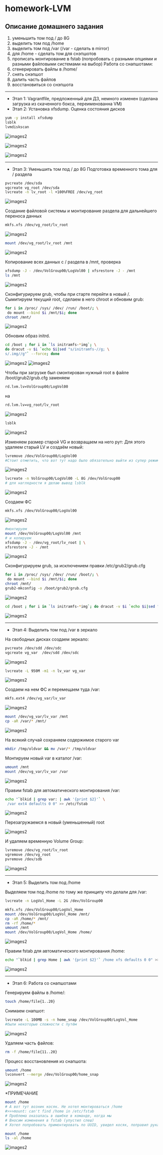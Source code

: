 # homework-LVM

Описание домашнего задания
---
1. уменьшить том под / до 8G
2. выделить том под /home
3. выделить том под /var (/var - сделать в mirror)
4. для /home - сделать том для снэпшотов
5. прописать монтирование в fstab (попробовать с разными опциями и разными файловыми системами на выбор)
   Работа со снапшотами:
1. сгенерировать файлы в /home/
2. снять снэпшот
3. далить часть файлов
4. восстановиться со снэпшота

---
- Этап 1: Vagrantfile, предложенный для ДЗ, немного изменен (сделана загрузка из скаченного бокса, переименованна VM)
- Этап 2: Установка xfsdump. Оценка состояния дисков
```bash
yum -y install xfsdump
lsblk
lvmdiskscan
```  
![images2](./images/image_lvm_1.png)

![images2](./images/image_lvm_2.png)

![images2](./images/image_lvm_3.png)

---
- Этап 3: Уменьшить том под / до 8G
Подготовка временного тома для / раздела


```bash
pvcreate /dev/sda
vgcreate vg_root /dev/sda
lvcreate -n lv_root -l +100%FREE /dev/vg_root
```
![images2](./images/image_lvm_4.png)

Создание файловой системы и монтирование раздела для дальнейшего переноса данных
```bash
mkfs.xfs /dev/vg_root/lv_root
```
![images2](./images/image_lvm_5.png)

```bash
mount /dev/vg_root/lv_root /mnt
```
![images2](./images/image_lvm_6.png)

Копирование всех данных с / раздела в /mnt, проверка
```bash
xfsdump -J - /dev/VolGroup00/LogVol00 | xfsrestore -J - /mnt
ls /mnt
```
![images2](./images/image_lvm_7.png)

Сконфигурируем grub, чтобы при старте перейти в новый /.
Сымитируем текущий root, сделаем в него chroot и обновим grub:

```bash
for i in /proc/ /sys/ /dev/ /run/ /boot/; \
 do mount --bind $i /mnt/$i; done
chroot /mnt/
```
![images2](./images/image_lvm_8.png)

Обновим образ initrd. 

```bash
cd /boot ; for i in `ls initramfs-*img`; \
do dracut -v $i `echo $i|sed "s/initramfs-//g; \
s/.img//g"` --force; done
```
![images2](./images/image_lvm_9.png)
![images2](./images/image_lvm_10.png)

Чтобы при загрузке был смонтирован нужный root в файле /boot/grub2/grub.cfg заменяем 
```bash
rd.lvm.lv=VolGroup00/LogVol00
```
на 
```bash
rd.lvm.lv=vg_root/lv_root
```
![images2](./images/image_lvm_11.png)

```bash
lsblk
```
![images2](./images/image_lvm_12.png)

Изменяем размер старой VG и возвращаем на него рут:
Для этого удаляем старый LV и создаём новый:
```bash
lvremove /dev/VolGroup00/LogVol00
#Стоит отметить, что вот тут надо было обязательно выйти из супер режима и перезагрузиться, иначе было вот так 
```
![images2](./images/image_lvm_13.png)

```bash
lvcreate -n VolGroup00/LogVol00 -L 8G /dev/VolGroup00
# для наглядности я делаю вывод lsblk
```
![images2](./images/image_lvm_14.png)

Создаем ФС
```bash
mkfs.xfs /dev/VolGroup00/LogVol00
```
![images2](./images/image_lvm_15.png)

```bash
#монтируем 
mount /dev/VolGroup00/LogVol00 /mnt 
# и копируем
xfsdump -J - /dev/vg_root/lv_root | \
xfsrestore -J - /mnt
```
![images2](./images/image_lvm_16.png)

Сконфигурируем grub, за исключением правки /etc/grub2/grub.cfg

```bash
for i in /proc/ /sys/ /dev/ /run/ /boot/; \
 do mount --bind $i /mnt/$i; done
chroot /mnt/
grub2-mkconfig -o /boot/grub2/grub.cfg
```
![images2](./images/image_lvm_17.png)

```bash
cd /boot ; for i in `ls initramfs-*img`; do dracut -v $i `echo $i|sed "s/initramfs-//g; s/.img//g"` --force; done
```
![images2](./images/image_lvm_18.png)

---
- Этап 4: Выделить том под /var в зеркало

На свободных дисках создаем зеркало:

```bash
pvcreate /dev/sdd /dev/sdc
vgcreate vg_var  /dev/sdd /dev/sdc
```
![images2](./images/image_lvm_19.png)

```bash
lvcreate -L 950M -m1 -n lv_var vg_var
```
![images2](./images/image_lvm_20.png)

Создаем на нем ФС и перемещаем туда /var:
```bash
mkfs.ext4 /dev/vg_var/lv_var
```
![images2](./images/image_lvm_21.png)

```bash
mount /dev/vg_var/lv_var /mnt
cp -aR /var/* /mnt/
```
![images2](./images/image_lvm_22.png)

На всякий случай сохраняем содержимое старого var
```bash
mkdir /tmp/oldvar && mv /var/* /tmp/oldvar
```
Монтируем новый var в каталог /var:
```bash
umount /mnt
mount /dev/vg_var/lv_var /var
```
![images2](./images/image_lvm_23.png)

Правим fstab для автоматического монтирования /var:
```bash
echo "`blkid | grep var: | awk '{print $2}'` \
 /var ext4 defaults 0 0" >> /etc/fstab
```
![images2](./images/image_lvm_24.png)

Перезагружаемся в новый (уменьшенный) root

![images2](./images/image_lvm_25.png)

И удаляем временную Volume Group: 
```bash
lvremove /dev/vg_root/lv_root
vgremove /dev/vg_root
pvremove /dev/sdb
```
![images2](./images/image_lvm_26.png)

---
- Этап 5: Выделить том под /home

Выделяем том под /home по тому же принципу что делали для /var:
```bash
lvcreate -n LogVol_Home -L 2G /dev/VolGroup00

mkfs.xfs /dev/VolGroup00/LogVol_Home
mount /dev/VolGroup00/LogVol_Home /mnt/
cp -aR /home/* /mnt/
rm -rf /home/*
umount /mnt
mount /dev/VolGroup00/LogVol_Home /home/
```
![images2](./images/image_lvm_27.png)

Правим fstab для автоматического монтирования /home:
```bash
echo "`blkid | grep Home | awk '{print $2}'` /home xfs defaults 0 0" >> /etc/fstab
```
![images2](./images/image_lvm_28.png)

---
- Этап 6: Работа со снапшотами

Генерируем файлы в /home/:
```bash
touch /home/file{1..20}
```
Снимаем  снапшот:
```bash
lvcreate -L 100MB -s -n home_snap /dev/VolGroup00/LogVol_Home
#были некоторые сложности с путём
```
![images2](./images/image_lvm_29.png)

Удаляем часть файлов:
```bash
rm -f /home/file{11..20}
```
Процесс восстановления из снапшота:
```bash
umount /home
lvconvert --merge /dev/VolGroup00/home_snap
```
![images2](./images/image_lvm_30.png)

*ПРИМЕЧАНИЕ
```bash
mount /home
# А вот тут возник косяк. Не хотел монтироваться /home
#>>>mount: can't find /home in /etc/fstab
# Проблема оказалась в ошибке в команде, когда мы 
# Вносим изменения в fstab (упустил слеш)
# Хотел попробовать примонтировать по UUID, увидел косяк, поправил руками

mount /home
ls -al /home
```
![images2](./images/image_lvm_31.png)
